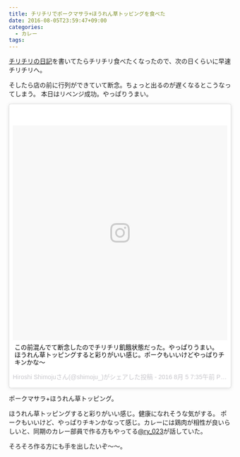 ```yaml
---
title: チリチリでポークマサラ+ほうれん草トッピングを食べた
date: 2016-08-05T23:59:47+09:00
categories:
  - カレー
tags:
---
```


[チリチリの日記](/2016/08/01/tiritiri-curry/)を書いてたらチリチリ食べたくなったので、次の日くらいに早速チリチリへ。

そしたら店の前に行列ができていて断念。ちょっと出るのが遅くなるとこうなってしまう。
本日はリベンジ成功。やっぱりうまい。

<blockquote class="instagram-media" data-instgrm-captioned data-instgrm-version="7" style=" background:#FFF; border:0; border-radius:3px; box-shadow:0 0 1px 0 rgba(0,0,0,0.5),0 1px 10px 0 rgba(0,0,0,0.15); margin: 1px; max-width:658px; padding:0; width:99.375%; width:-webkit-calc(100% - 2px); width:calc(100% - 2px);"><div style="padding:8px;"> <div style=" background:#F8F8F8; line-height:0; margin-top:40px; padding:50.0% 0; text-align:center; width:100%;"> <div style=" background:url(data:image/png;base64,iVBORw0KGgoAAAANSUhEUgAAACwAAAAsCAMAAAApWqozAAAABGdBTUEAALGPC/xhBQAAAAFzUkdCAK7OHOkAAAAMUExURczMzPf399fX1+bm5mzY9AMAAADiSURBVDjLvZXbEsMgCES5/P8/t9FuRVCRmU73JWlzosgSIIZURCjo/ad+EQJJB4Hv8BFt+IDpQoCx1wjOSBFhh2XssxEIYn3ulI/6MNReE07UIWJEv8UEOWDS88LY97kqyTliJKKtuYBbruAyVh5wOHiXmpi5we58Ek028czwyuQdLKPG1Bkb4NnM+VeAnfHqn1k4+GPT6uGQcvu2h2OVuIf/gWUFyy8OWEpdyZSa3aVCqpVoVvzZZ2VTnn2wU8qzVjDDetO90GSy9mVLqtgYSy231MxrY6I2gGqjrTY0L8fxCxfCBbhWrsYYAAAAAElFTkSuQmCC); display:block; height:44px; margin:0 auto -44px; position:relative; top:-22px; width:44px;"></div></div> <p style=" margin:8px 0 0 0; padding:0 4px;"> <a href="https://www.instagram.com/p/BIuwZ9qDkvY/" style=" color:#000; font-family:Arial,sans-serif; font-size:14px; font-style:normal; font-weight:normal; line-height:17px; text-decoration:none; word-wrap:break-word;" target="_blank">この前混んでて断念したのでチリチリ飢餓状態だった。やっぱりうまい。 ほうれん草トッピングすると彩りがいい感じ。ポークもいいけどやっぱりチキンかな〜</a></p> <p style=" color:#c9c8cd; font-family:Arial,sans-serif; font-size:14px; line-height:17px; margin-bottom:0; margin-top:8px; overflow:hidden; padding:8px 0 7px; text-align:center; text-overflow:ellipsis; white-space:nowrap;">Hiroshi Shimojuさん(@shimoju_)がシェアした投稿 - <time style=" font-family:Arial,sans-serif; font-size:14px; line-height:17px;" datetime="2016-08-05T14:35:26+00:00">2016  8月 5 7:35午前 PDT</time></p></div></blockquote>
<script async defer src="//platform.instagram.com/en_US/embeds.js"></script>

ポークマサラ+ほうれん草トッピング。

ほうれん草トッピングすると彩りがいい感じ。健康になれそうな気がする。
ポークもいいけど、やっぱりチキンかなって感じ。カレーには鶏肉が相性が良いらしいと、同期のカレー部員で作る方もやってる[@ry_023](https://twitter.com/ry_023)が話していた。

そろそろ作る方にも手を出したいぞ〜〜。
